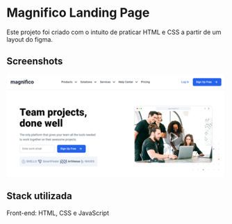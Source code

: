 # Magnifico Landing Page

Este projeto foi criado com o intuito de praticar HTML e CSS a partir de um layout do figma.

## Screenshots

<img src="images/captura-de-tela.png" />

## Stack utilizada

Front-end: HTML, CSS e JavaScript
